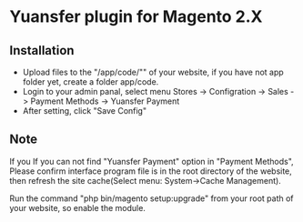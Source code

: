 # Yuansfer plugin for Magento 2.X

## Installation

* Upload files to the "/app/code/"" of your website, if you have not app folder yet, create a folder app/code.
* Login to your admin panal, select menu Stores -> Configration -> Sales -> Payment Methods -> Yuansfer Payment
* After setting, click "Save Config"

## Note

If you If you can not find "Yuansfer Payment" option in "Payment Methods", Please confirm interface program file is in the root directory of the website, then refresh the site cache(Select menu: System->Cache Management).

Run the command "php bin/magento setup:upgrade" from your root path of your website, so enable the module.
